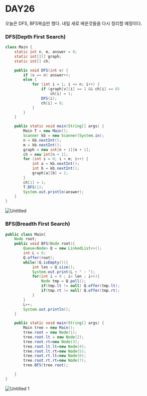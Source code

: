 # DAY26

오늘은 DFS, BFS복습만 했다. 내일 새로 배운것들을 다시 정리할 예정이다.

### DFS(Depth First Search)

```java
class Main {
    static int n, m, answer = 0;
    static int[][] graph;
    static int[] ch;

    public void DFS(int v) {
        if (v == n) answer++;
        else {
            for (int i = 1; i <= n; i++) {
                if (graph[v][i] == 1 && ch[i] == 0)
                    ch[i] = 1;
                DFS(i);
                ch[i] = 0;
            }
        }
    }

    public static void main(String[] args) {
        Main T = new Main();
        Scanner kb = new Scanner(System.in);
        n = kb.nextInt();
        m = kb.nextInt();
        graph = new int[n + 1][n + 1];
        ch = new int[n + 1];
        for (int i = 0; i < m; i++) {
            int a = kb.nextInt();
            int b = kb.nextInt();
            graph[a][b] = 1;
        }
        ch[1] = 1;
        T.DFS(1);
        System.out.println(answer);
    }
}
```

![Untitled](https://user-images.githubusercontent.com/70310271/171409178-0ad9d34e-0057-410d-a28a-952bd67e0252.png)


### BFS(Breadth First Search)

```java
public class Main{
    Node root;
    public void BFS(Node root){
        Queue<Node> Q = new LinkedList<>();
        int L = 0;
        Q.offer(root);
        while(!Q.isEmpty()){
            int len = Q.size();
            System.out.print(L + " : ");
            for(int i = 0 ; i< len ; i++){
                Node tmp = Q.poll();
                if(tmp.lt != null) Q.offer(tmp.lt);
                if(tmp.rt != null) Q.offer(tmp.rt);
            }
        }
        L++;
        System.out.println();
    }

    public static void main(String[] args) {
        Main tree = new Main();
        tree.root = new Node(1);
        tree.root.lt = new Node(2);
        tree.root.rt=new Node(3);
        tree.root.lt.lt=new Node(4);
        tree.root.lt.rt=new Node(5);
        tree.root.rt.lt=new Node(6);
        tree.root.rt.rt=new Node(7);
        tree.BFS(tree.root);

    }
}
```

![Untitled 1](https://user-images.githubusercontent.com/70310271/171409257-1ab519ea-6601-47b6-a6a3-a1b67a9e8e20.png)
